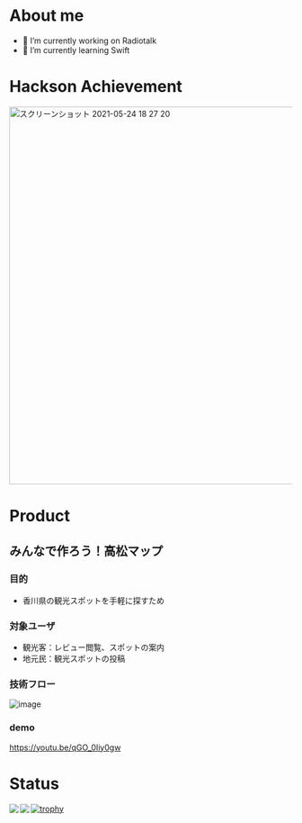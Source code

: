 # About me
- 🔭 I’m currently working on Radiotalk
- 🌱 I’m currently learning Swift

# Hackson Achievement
<img width="671" alt="スクリーンショット 2021-05-24 18 27 20" src="https://user-images.githubusercontent.com/29572313/119327208-b10a1180-bcbd-11eb-8983-0b8f2a813627.png">

# Product
## みんなで作ろう！高松マップ
### 目的
- 香川県の観光スポットを手軽に探すため

### 対象ユーザ
- 観光客：レビュー閲覧、スポットの案内 
- 地元民：観光スポットの投稿

### 技術フロー
![image](https://user-images.githubusercontent.com/29572313/119327508-0514f600-bcbe-11eb-93f5-f82bace31666.png)

### demo
https://youtu.be/qGO_0Iiy0gw

# Status
<a href="https://github.com/anuraghazra/github-readme-stats">
  <img align="left" src="https://github-readme-stats.vercel.app/api?username=Fuyan777&count_private=true&theme=dracula&show_icons=true" />
</a>
<a href="https://github.com/anuraghazra/github-readme-stats">
  <img align="left" src="https://github-readme-stats.vercel.app/api/top-langs/?username=Fuyan777&hide=javascript,css&theme=dracula" />
</a>

[![trophy](https://github-profile-trophy.vercel.app/?username=Fuyan777&theme=onedark&title=Commit,PullRequest,Issue,Repository)](https://github.com/ryo-ma/github-profile-trophy)

